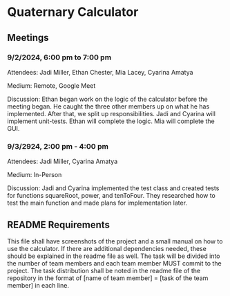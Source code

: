# Quaternary Calculator

## Meetings

### 9/2/2024, 6:00 pm to 7:00 pm
Attendees: Jadi Miller, Ethan Chester, Mia Lacey, Cyarina Amatya

Medium: Remote, Google Meet

Discussion: Ethan began work on the logic of the calculator before the meeting began. He caught the three other members up on what he has implemented. After that, we split up responsibilities. Jadi and Cyarina will implement unit-tests. Ethan will complete the logic. Mia will complete the GUI. 

### 9/3/2924, 2:00 pm - 4:00 pm
Attendees: Jadi Miller, Cyarina Amatya

Medium: In-Person

Discussion: Jadi and Cyarina implemented the test class and created tests for functions squareRoot, power, and tenToFour. They researched how to test the main function and made plans for implementation later.

## README Requirements

This file shall have screenshots of the project and a small manual on how to use the calculator.
If there are additional dependencies needed, these should be explained in the readme file as well.
The task will be divided into the number of team members and each team member MUST commit to the project.
The task distribution shall be noted in the readme file of the repository in the format of [name of team member] = [task of the team member] in each line.
